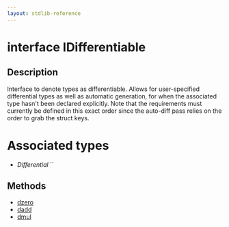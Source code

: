 ```yaml
---
layout: stdlib-reference
---
```


# interface IDifferentiable

## Description

Interface to denote types as differentiable.
Allows for user-specified differential types as
well as automatic generation, for when the associated type
hasn't been declared explicitly.
Note that the requirements must currently be defined in this exact order
since the auto-diff pass relies on the order to grab the struct keys.


# Associated types

* _Differential_ 
  ``


## Methods

* [dzero](/stdlib-reference/interfaces/IDifferentiable/dzero)
* [dadd](/stdlib-reference/interfaces/IDifferentiable/dadd)
* [dmul](/stdlib-reference/interfaces/IDifferentiable/dmul)

